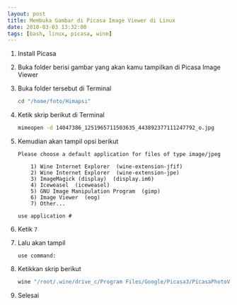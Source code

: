```yaml
---
layout: post
title: Membuka Gambar di Picasa Image Viewer di Linux
date: 2018-03-03 13:32:00
tags: [bash, linux, picasa, wine]
---
```


1. Install Picasa
2. Buka folder berisi gambar yang akan kamu tampilkan di Picasa Image Viewer
3. Buka folder tersebut di Terminal

    ```bash
    cd "/home/foto/Himapsi"
    ```

4. Ketik skrip berikut di Terminal

    ```bash
    mimeopen -d 14047386_1251965711503635_443892377111247792_o.jpg
    ```

5. Kemudian akan tampil opsi berikut

    ```
    Please choose a default application for files of type image/jpeg

        1) Wine Internet Explorer  (wine-extension-jfif)
        2) Wine Internet Explorer  (wine-extension-jpe)
        3) ImageMagick (display)  (display.im6)
        4) Iceweasel  (iceweasel)
        5) GNU Image Manipulation Program  (gimp)
        6) Image Viewer  (eog)
        7) Other...

    use application #
    ```

6. Ketik `7`
7. Lalu akan tampil

    ```
    use command:
    ```

8. Ketikkan skrip berikut

    ```bash
    wine "/root/.wine/drive_c/Program Files/Google/Picasa3/PicasaPhotoViewer.exe"
    ```

9. Selesai
